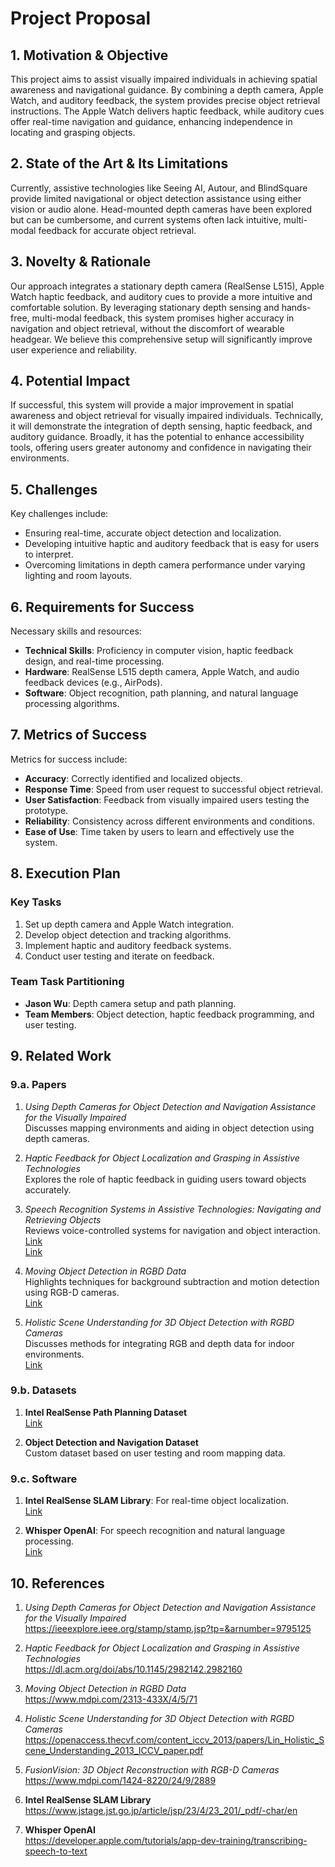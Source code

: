 # Project Proposal

## 1. Motivation & Objective

This project aims to assist visually impaired individuals in achieving spatial awareness and navigational guidance. By combining a depth camera, Apple Watch, and auditory feedback, the system provides precise object retrieval instructions. The Apple Watch delivers haptic feedback, while auditory cues offer real-time navigation and guidance, enhancing independence in locating and grasping objects.

## 2. State of the Art & Its Limitations

Currently, assistive technologies like Seeing AI, Autour, and BlindSquare provide limited navigational or object detection assistance using either vision or audio alone. Head-mounted depth cameras have been explored but can be cumbersome, and current systems often lack intuitive, multi-modal feedback for accurate object retrieval.

## 3. Novelty & Rationale

Our approach integrates a stationary depth camera (RealSense L515), Apple Watch haptic feedback, and auditory cues to provide a more intuitive and comfortable solution. By leveraging stationary depth sensing and hands-free, multi-modal feedback, this system promises higher accuracy in navigation and object retrieval, without the discomfort of wearable headgear. We believe this comprehensive setup will significantly improve user experience and reliability.

## 4. Potential Impact

If successful, this system will provide a major improvement in spatial awareness and object retrieval for visually impaired individuals. Technically, it will demonstrate the integration of depth sensing, haptic feedback, and auditory guidance. Broadly, it has the potential to enhance accessibility tools, offering users greater autonomy and confidence in navigating their environments.

## 5. Challenges

Key challenges include:
- Ensuring real-time, accurate object detection and localization.
- Developing intuitive haptic and auditory feedback that is easy for users to interpret.
- Overcoming limitations in depth camera performance under varying lighting and room layouts.

## 6. Requirements for Success

Necessary skills and resources:
- **Technical Skills**: Proficiency in computer vision, haptic feedback design, and real-time processing.
- **Hardware**: RealSense L515 depth camera, Apple Watch, and audio feedback devices (e.g., AirPods).
- **Software**: Object recognition, path planning, and natural language processing algorithms.
  
## 7. Metrics of Success

Metrics for success include:
- **Accuracy**: Correctly identified and localized objects.
- **Response Time**: Speed from user request to successful object retrieval.
- **User Satisfaction**: Feedback from visually impaired users testing the prototype.
- **Reliability**: Consistency across different environments and conditions.
- **Ease of Use**: Time taken by users to learn and effectively use the system.

## 8. Execution Plan

### Key Tasks
1. Set up depth camera and Apple Watch integration.
2. Develop object detection and tracking algorithms.
3. Implement haptic and auditory feedback systems.
4. Conduct user testing and iterate on feedback.

### Team Task Partitioning
- **Jason Wu**: Depth camera setup and path planning.
- **Team Members**: Object detection, haptic feedback programming, and user testing.

## 9. Related Work

### 9.a. Papers
1. *Using Depth Cameras for Object Detection and Navigation Assistance for the Visually Impaired*  
   Discusses mapping environments and aiding in object detection using depth cameras.

2. *Haptic Feedback for Object Localization and Grasping in Assistive Technologies*  
   Explores the role of haptic feedback in guiding users toward objects accurately.

3. *Speech Recognition Systems in Assistive Technologies: Navigating and Retrieving Objects*  
   Reviews voice-controlled systems for navigation and object interaction.  
   [Link](https://ieeexplore.ieee.org/stamp/stamp.jsp?tp=&arnumber=9795125)  
   [Link](https://dl.acm.org/doi/abs/10.1145/2982142.2982160)

4. *Moving Object Detection in RGBD Data*  
   Highlights techniques for background subtraction and motion detection using RGB-D cameras.  
   [Link](https://www.mdpi.com/2313-433X/4/5/71)

5. *Holistic Scene Understanding for 3D Object Detection with RGBD Cameras*  
   Discusses methods for integrating RGB and depth data for indoor environments.  
   [Link](https://openaccess.thecvf.com/content_iccv_2013/papers/Lin_Holistic_Scene_Understanding_2013_ICCV_paper.pdf)

### 9.b. Datasets
1. **Intel RealSense Path Planning Dataset**  
   [Link](https://github.com/pancx/pathplanning)

2. **Object Detection and Navigation Dataset**  
   Custom dataset based on user testing and room mapping data.

### 9.c. Software
1. **Intel RealSense SLAM Library**: For real-time object localization.  
   [Link](https://www.jstage.jst.go.jp/article/jsp/23/4/23_201/_pdf/-char/en)

2. **Whisper OpenAI**: For speech recognition and natural language processing.  
   [Link](https://developer.apple.com/tutorials/app-dev-training/transcribing-speech-to-text)

## 10. References

1. *Using Depth Cameras for Object Detection and Navigation Assistance for the Visually Impaired*  
   https://ieeexplore.ieee.org/stamp/stamp.jsp?tp=&arnumber=9795125

2. *Haptic Feedback for Object Localization and Grasping in Assistive Technologies*  
   https://dl.acm.org/doi/abs/10.1145/2982142.2982160

3. *Moving Object Detection in RGBD Data*  
   https://www.mdpi.com/2313-433X/4/5/71

4. *Holistic Scene Understanding for 3D Object Detection with RGBD Cameras*  
   https://openaccess.thecvf.com/content_iccv_2013/papers/Lin_Holistic_Scene_Understanding_2013_ICCV_paper.pdf

5. *FusionVision: 3D Object Reconstruction with RGB-D Cameras*  
   https://www.mdpi.com/1424-8220/24/9/2889

6. **Intel RealSense SLAM Library**  
   https://www.jstage.jst.go.jp/article/jsp/23/4/23_201/_pdf/-char/en

7. **Whisper OpenAI**  
   https://developer.apple.com/tutorials/app-dev-training/transcribing-speech-to-text
